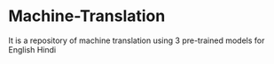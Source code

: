 # Machine-Translation
It is a repository of machine translation using 3 pre-trained models for English Hindi
